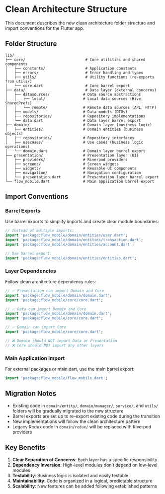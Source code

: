# Clean Architecture Structure

This document describes the new clean architecture folder structure and import conventions for the Flutter app.

## Folder Structure

```
lib/
├── core/                           # Core utilities and shared components
│   ├── constants/                  # Application constants
│   ├── errors/                     # Error handling and types
│   ├── utils/                      # Utility functions (re-exports from utils/)
│   └── core.dart                   # Core barrel export
├── data/                           # Data layer (external concerns)
│   ├── datasources/               # Data source abstractions
│   │   ├── local/                 # Local data sources (Hive, SharedPrefs)
│   │   └── remote/                # Remote data sources (API, HTTP)
│   ├── models/                    # Data models (DTOs)
│   ├── repositories/              # Repository implementations
│   └── data.dart                  # Data layer barrel export
├── domain/                        # Domain layer (business logic)
│   ├── entities/                  # Domain entities (business objects)
│   ├── repositories/              # Repository interfaces
│   ├── usecases/                  # Use cases (business logic operations)
│   └── domain.dart                # Domain layer barrel export
├── presentation/                  # Presentation layer (UI)
│   ├── providers/                 # Riverpod providers
│   ├── screens/                   # Screen widgets
│   ├── widgets/                   # Reusable UI components
│   ├── navigation/                # Navigation configuration
│   └── presentation.dart          # Presentation layer barrel export
└── flow_mobile.dart               # Main application barrel export
```

## Import Conventions

### Barrel Exports
Use barrel exports to simplify imports and create clear module boundaries:

```dart
// Instead of multiple imports:
import 'package:flow_mobile/domain/entities/user.dart';
import 'package:flow_mobile/domain/entities/transaction.dart';
import 'package:flow_mobile/domain/entities/account.dart';

// Use barrel export:
import 'package:flow_mobile/domain/entities/entities.dart';
```

### Layer Dependencies
Follow clean architecture dependency rules:

```dart
// ✅ Presentation can import Domain and Core
import 'package:flow_mobile/domain/domain.dart';
import 'package:flow_mobile/core/core.dart';

// ✅ Data can import Domain and Core
import 'package:flow_mobile/domain/domain.dart';
import 'package:flow_mobile/core/core.dart';

// ✅ Domain can import Core
import 'package:flow_mobile/core/core.dart';

// ❌ Domain should NOT import Data or Presentation
// ❌ Core should NOT import any other layers
```

### Main Application Import
For external packages or main.dart, use the main barrel export:

```dart
import 'package:flow_mobile/flow_mobile.dart';
```

## Migration Notes

- Existing code in `domain/entity/`, `domain/manager/`, `service/`, and `utils/` folders will be gradually migrated to the new structure
- Barrel exports are set up to re-export existing code during the transition
- New implementations will follow the clean architecture pattern
- Legacy Redux code in `domain/redux/` will be replaced with Riverpod providers

## Key Benefits

1. **Clear Separation of Concerns**: Each layer has a specific responsibility
2. **Dependency Inversion**: High-level modules don't depend on low-level modules
3. **Testability**: Business logic is isolated and easily testable
4. **Maintainability**: Code is organized in a logical, predictable structure
5. **Scalability**: New features can be added following established patterns